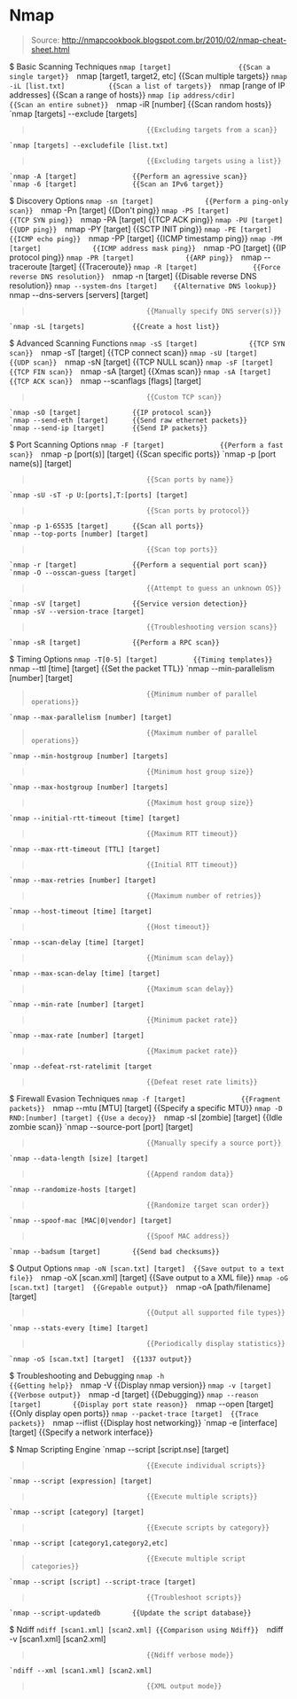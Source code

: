 # Nmap

> Source: http://nmapcookbook.blogspot.com.br/2010/02/nmap-cheat-sheet.html

$ Basic Scanning Techniques
    `nmap [target]                 {{Scan a single target}} 
    `nmap [target1, target2, etc]  {{Scan multiple targets}} 
    `nmap -iL [list.txt]           {{Scan a list of targets}} 
    `nmap [range of IP addresses]  {{Scan a range of hosts}} 
    `nmap [ip address/cdir]        {{Scan an entire subnet}} 
    `nmap -iR [number]             {{Scan random hosts}} 
    `nmap [targets] --exclude [targets]
>                                  {{Excluding targets from a scan}} 
    `nmap [targets] --excludefile [list.txt]
>                                  {{Excluding targets using a list}} 
    `nmap -A [target]              {{Perform an agressive scan}} 
    `nmap -6 [target]              {{Scan an IPv6 target}} 

$ Discovery Options
    `nmap -sn [target]             {{Perform a ping-only scan}} 
    `nmap -Pn [target]             {{Don't ping}} 
    `nmap -PS [target]             {{TCP SYN ping}} 
    `nmap -PA [target]             {{TCP ACK ping}} 
    `nmap -PU [target]             {{UDP ping}} 
    `nmap -PY [target]             {{SCTP INIT ping}} 
    `nmap -PE [target]             {{ICMP echo ping}} 
    `nmap -PP [target]             {{ICMP timestamp ping}} 
    `nmap -PM [target]             {{ICMP address mask ping}} 
    `nmap -PO [target]             {{IP protocol ping}} 
    `nmap -PR [target]             {{ARP ping}} 
    `nmap --traceroute [target]    {{Traceroute}} 
    `nmap -R [target]              {{Force reverse DNS resolution}} 
    `nmap -n [target]              {{Disable reverse DNS resolution}} 
    `nmap --system-dns [target]    {{Alternative DNS lookup}} 
    `nmap --dns-servers [servers] [target]
>                                  {{Manually specify DNS server(s)}} 
    `nmap -sL [targets]            {{Create a host list}} 

$ Advanced Scanning Functions
    `nmap -sS [target]             {{TCP SYN scan}} 
    `nmap -sT [target]             {{TCP connect scan}} 
    `nmap -sU [target]             {{UDP scan}} 
    `nmap -sN [target]             {{TCP NULL scan}} 
    `nmap -sF [target]             {{TCP FIN scan}} 
    `nmap -sA [target]             {{Xmas scan}} 
    `nmap -sA [target]             {{TCP ACK scan}} 
    `nmap --scanflags [flags] [target]
>                                  {{Custom TCP scan}} 
    `nmap -sO [target]             {{IP protocol scan}} 
    `nmap --send-eth [target]      {{Send raw ethernet packets}} 
    `nmap --send-ip [target]       {{Send IP packets}} 

$ Port Scanning Options
    `nmap -F [target]              {{Perform a fast scan}} 
    `nmap -p [port(s)] [target]    {{Scan specific ports}} 
    `nmap -p [port name(s)] [target]
>                                  {{Scan ports by name}} 
    `nmap -sU -sT -p U:[ports],T:[ports] [target]
>                                  {{Scan ports by protocol}} 
    `nmap -p 1-65535 [target]      {{Scan all ports}} 
    `nmap --top-ports [number] [target]
>                                  {{Scan top ports}} 
    `nmap -r [target]              {{Perform a sequential port scan}} 
    `nmap -O --osscan-guess [target]
>                                  {{Attempt to guess an unknown OS}} 
    `nmap -sV [target]             {{Service version detection}} 
    `nmap -sV --version-trace [target]
>                                  {{Troubleshooting version scans}} 
    `nmap -sR [target]             {{Perform a RPC scan}} 

$ Timing Options
    `nmap -T[0-5] [target]         {{Timing templates}} 
    `nmap --ttl [time] [target]    {{Set the packet TTL}} 
    `nmap --min-parallelism [number] [target]
>                                  {{Minimum number of parallel operations}} 
    `nmap --max-parallelism [number] [target]
>                                  {{Maximum number of parallel operations}} 
    `nmap --min-hostgroup [number] [targets]
>                                  {{Minimum host group size}} 
    `nmap --max-hostgroup [number] [targets]
>                                  {{Maximum host group size}} 
    `nmap --initial-rtt-timeout [time] [target]
>                                  {{Maximum RTT timeout}} 
    `nmap --max-rtt-timeout [TTL] [target]
>                                  {{Initial RTT timeout}} 
    `nmap --max-retries [number] [target]
>                                  {{Maximum number of retries}} 
    `nmap --host-timeout [time] [target]
>                                  {{Host timeout}} 
    `nmap --scan-delay [time] [target]
>                                  {{Minimum scan delay}} 
    `nmap --max-scan-delay [time] [target]
>                                  {{Maximum scan delay}} 
    `nmap --min-rate [number] [target]
>                                  {{Minimum packet rate}} 
    `nmap --max-rate [number] [target]
>                                  {{Maximum packet rate}} 
    `nmap --defeat-rst-ratelimit [target
>                                  {{Defeat reset rate limits}} 

$ Firewall Evasion Techniques
    `nmap -f [target]              {{Fragment packets}} 
    `nmap --mtu [MTU] [target]     {{Specify a specific MTU}} 
    `nmap -D RND:[number] [target] {{Use a decoy}} 
    `nmap -sI [zombie] [target]    {{Idle zombie scan}} 
    `nmap --source-port [port] [target]
>                                  {{Manually specify a source port}} 
    `nmap --data-length [size] [target]
>                                  {{Append random data}} 
    `nmap --randomize-hosts [target]
>                                  {{Randomize target scan order}} 
    `nmap --spoof-mac [MAC|0|vendor] [target]
>                                  {{Spoof MAC address}} 
    `nmap --badsum [target]        {{Send bad checksums}} 

$ Output Options
    `nmap -oN [scan.txt] [target]  {{Save output to a text file}} 
    `nmap -oX [scan.xml] [target]  {{Save output to a XML file}} 
    `nmap -oG [scan.txt] [target]  {{Grepable output}} 
    `nmap -oA [path/filename] [target]
>                                  {{Output all supported file types}} 
    `nmap --stats-every [time] [target]
>                                  {{Periodically display statistics}} 
    `nmap -oS [scan.txt] [target]  {{1337 output}} 

$ Troubleshooting and Debugging
    `nmap -h                       {{Getting help}} 
    `nmap -V                       {{Display nmap version}} 
    `nmap -v [target]              {{Verbose output}} 
    `nmap -d [target]              {{Debugging}} 
    `nmap --reason [target]        {{Display port state reason}} 
    `nmap --open [target]          {{Only display open ports}} 
    `nmap --packet-trace [target]  {{Trace packets}} 
    `nmap --iflist                 {{Display host networking}} 
    `nmap -e [interface] [target]  {{Specify a network interface}} 

$ Nmap Scripting Engine
    `nmap --script [script.nse] [target]
>                                  {{Execute individual scripts}} 
    `nmap --script [expression] [target]
>                                  {{Execute multiple scripts}} 
    `nmap --script [category] [target]
>                                  {{Execute scripts by category}} 
    `nmap --script [category1,category2,etc]
>                                  {{Execute multiple script categories}} 
    `nmap --script [script] --script-trace [target]
>                                  {{Troubleshoot scripts}} 
    `nmap --script-updatedb        {{Update the script database}} 

$ Ndiff
    `ndiff [scan1.xml] [scan2.xml] {{Comparison using Ndiff}} 
    `ndiff -v [scan1.xml] [scan2.xml]
>                                  {{Ndiff verbose mode}} 
    `ndiff --xml [scan1.xml] [scan2.xml]
>                                  {{XML output mode}} 

